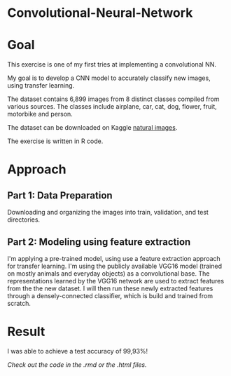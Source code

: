 # Convolutional-Neural-Network

# Goal
This exercise is one of my first tries at implementing a convolutional NN. 

My goal is to develop a CNN model to accurately classify new images, using transfer learning.

The dataset contains 6,899 images from 8 distinct classes compiled from various sources.
The classes include airplane, car, cat, dog, flower, fruit, motorbike and person.

The dataset can be downloaded on Kaggle [natural images](https://www.kaggle.com/prasunroy/natural-images).

The exercise is written in R code. 

# Approach
## Part 1: Data Preparation

Downloading and organizing the images into train, validation, and test directories.

## Part 2: Modeling using feature extraction

I'm applying a pre-trained model, using use a feature extraction approach for transfer learning.
I'm using the publicly available VGG16 model (trained on mostly animals and everyday objects) as a convolutional base.
The representations learned by the VGG16 network are used to extract features from the the new dataset. I will then run these newly extracted features through a densely-connected classifier, which is build and trained from scratch.

# Result
I was able to achieve a test accuracy of 99,93%!


*Check out the code in the .rmd or the .html files.*
